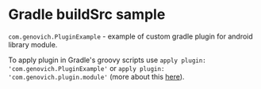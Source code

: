 # Gradle buildSrc sample

`com.genovich.PluginExample` - example of custom gradle plugin for android library module.

To apply plugin in Gradle's groovy scripts use `apply plugin: 'com.genovich.PluginExample'` or `apply plugin: 'com.genovich.plugin.module'` (more about this [here](https://docs.gradle.org/current/userguide/custom_plugins.html#behind_the_scenes)).